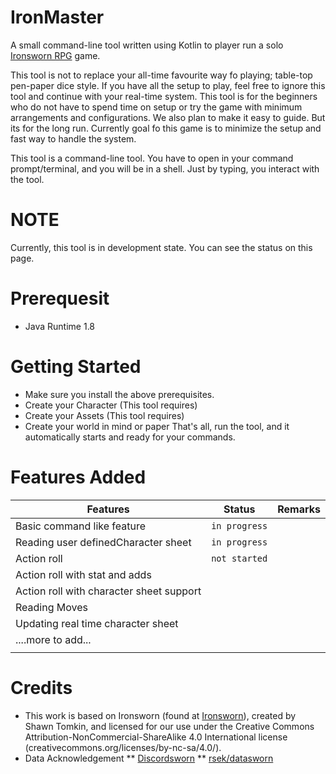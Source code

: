 # IronMaster
A small command-line tool written using Kotlin to player run a solo [Ironsworn RPG](http://www.ironswornrpg.com) game.

This tool is not to replace your all-time favourite way fo playing; table-top pen-paper dice style. If you have all the setup to play, feel free to ignore this tool and continue with your real-time system. This tool is for the beginners who do not have to spend time on setup or try the game with minimum arrangements and configurations. We also plan to make it easy to guide. But its for the long run. Currently goal fo this game is to minimize the setup and fast way to handle the system. 

This tool is a command-line tool. You have to open in your command prompt/terminal, and you will be in a shell. Just by typing, you interact with the tool. 

# NOTE
Currently, this tool is in development state. You can see the status on this page.

# Prerequesit
* Java Runtime 1.8

# Getting Started
* Make sure you install the above prerequisites. 
* Create your Character (This tool requires)
* Create your Assets (This tool requires)
* Create your world in mind or paper 
That's all, run the tool, and it automatically starts and ready for your commands.

# Features Added
| Features                                                 | Status           | Remarks  |
| -------------------------------------------------------- |:----------------:| --------:|
| Basic command like feature                               | `in progress`    |          |
| Reading user definedCharacter sheet                      | `in progress`    |          |
| Action roll                                              | `not started`    |          |
| Action roll with stat and adds                           |                  |          |
| Action roll with character sheet support                 |                  |          |
| Reading Moves                                            |                  |          |
| Updating real time character sheet                       |                  |          |
| ....more to add...                                       |                  |          |
|                                                          |                  |          |

# Credits
* This work is based on Ironsworn (found at [Ironsworn](http://www.ironswornrpg.com)), created by Shawn Tomkin, and licensed for our use under the Creative Commons Attribution-NonCommercial-ShareAlike 4.0 International license  (creativecommons.org/licenses/by-nc-sa/4.0/).
* Data Acknowledgement
** [Discordsworn](https://github.com/ribbanya/discordsworn)
** [rsek/datasworn](https://github.com/rsek/datasworn)
